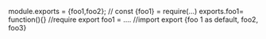 module.exports = {foo1,foo2}; // const {foo1} = require(...)
exports.foo1= function(){}  //require
export foo1 = ....  //import
export {foo 1 as default, foo2, foo3}